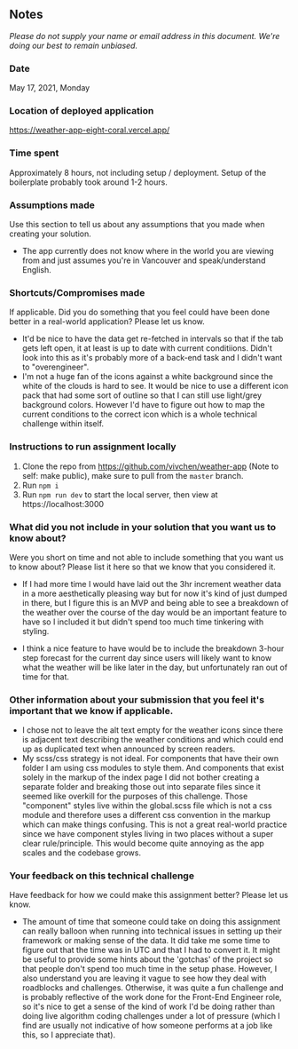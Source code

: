 ## Notes

_Please do not supply your name or email address in this document. We're doing our best to remain unbiased._

### Date

May 17, 2021, Monday

### Location of deployed application

https://weather-app-eight-coral.vercel.app/

### Time spent

Approximately 8 hours, not including setup / deployment.
Setup of the boilerplate probably took around 1-2 hours.

### Assumptions made

Use this section to tell us about any assumptions that you made when creating your solution.

- The app currently does not know where in the world you are viewing from and just assumes you're in Vancouver and speak/understand English.

### Shortcuts/Compromises made

If applicable. Did you do something that you feel could have been done better in a real-world application? Please
let us know.

- It'd be nice to have the data get re-fetched in intervals so that if the tab gets left open, it at least is up to date with current conditiions. Didn't look into this as it's probably more of a back-end task and I didn't want to "overengineer".
- I'm not a huge fan of the icons against a white background since the white of the clouds is hard to see. It would be nice to use a different icon pack that had some sort of outline so that I can still use light/grey background colors. However I'd have to figure out how to map the current conditions to the correct icon which is a whole technical challenge within itself.

### Instructions to run assignment locally

1. Clone the repo from https://github.com/vivchen/weather-app (Note to self: make public), make sure to pull from the `master` branch.
2. Run `npm i`
3. Run `npm run dev` to start the local server, then view at https://localhost:3000

### What did you not include in your solution that you want us to know about?

Were you short on time and not able to include something that you want us to know
about? Please list it here so that we know that you considered it.

- If I had more time I would have laid out the 3hr increment weather data in a more aesthetically pleasing way but for now it's kind of just dumped in there, but I figure this is an MVP and being able to see a breakdown of the weather over the course of the day would be an important feature to have so I included it but didn't spend too much time tinkering with styling.

- I think a nice feature to have would be to include the breakdown 3-hour step forecast for the current day since users will likely want to know what the weather will be like later in the day, but unfortunately ran out of time for that.

### Other information about your submission that you feel it's important that we know if applicable.

- I chose not to leave the alt text empty for the weather icons since there is adjacent text describing the weather conditions and which could end up as duplicated text when announced by screen readers.
- My scss/css strategy is not ideal. For components that have their own folder I am using css modules to style them. And components that exist solely in the markup of the index page I did not bother creating a separate folder and breaking those out into separate files since it seemed like overkill for the purposes of this challenge. Those "component" styles live within the global.scss file which is not a css module and therefore uses a different css convention in the markup which can make things confusing. This is not a great real-world practice since we have component styles living in two places without a super clear rule/principle. This would become quite annoying as the app scales and the codebase grows.

### Your feedback on this technical challenge

Have feedback for how we could make this assignment better? Please let us know.

- The amount of time that someone could take on doing this assignment can really balloon when running into technical issues in setting up their framework or making sense of the data. It did take me some time to figure out that the time was in UTC and that I had to convert it. It might be useful to provide some hints about the 'gotchas' of the project so that people don't spend too much time in the setup phase. However, I also understand you are leaving it vague to see how they deal with roadblocks and challenges. Otherwise, it was quite a fun challenge and is probably reflective of the work done for the Front-End Engineer role, so it's nice to get a sense of the kind of work I'd be doing rather than doing live algorithm coding challenges under a lot of pressure (which I find are usually not indicative of how someone performs at a job like this, so I appreciate that).
